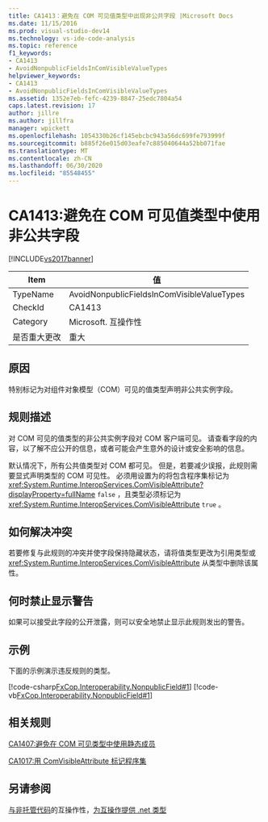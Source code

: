 ```yaml
---
title: CA1413：避免在 COM 可见值类型中出现非公共字段 |Microsoft Docs
ms.date: 11/15/2016
ms.prod: visual-studio-dev14
ms.technology: vs-ide-code-analysis
ms.topic: reference
f1_keywords:
- CA1413
- AvoidNonpublicFieldsInComVisibleValueTypes
helpviewer_keywords:
- CA1413
- AvoidNonpublicFieldsInComVisibleValueTypes
ms.assetid: 1352e7eb-fefc-4239-8847-25edc7804a54
caps.latest.revision: 17
author: jillre
ms.author: jillfra
manager: wpickett
ms.openlocfilehash: 1054330b26cf145ebcbc943a56dc699fe793999f
ms.sourcegitcommit: b885f26e015d03eafe7c885040644a52bb071fae
ms.translationtype: MT
ms.contentlocale: zh-CN
ms.lasthandoff: 06/30/2020
ms.locfileid: "85548455"
---
```

# <a name="ca1413-avoid-non-public-fields-in-com-visible-value-types"></a>CA1413:避免在 COM 可见值类型中使用非公共字段
[!INCLUDE[vs2017banner](../includes/vs2017banner.md)]

|Item|值|
|-|-|
|TypeName|AvoidNonpublicFieldsInComVisibleValueTypes|
|CheckId|CA1413|
|Category|Microsoft. 互操作性|
|是否重大更改|重大|

## <a name="cause"></a>原因
 特别标记为对组件对象模型（COM）可见的值类型声明非公共实例字段。

## <a name="rule-description"></a>规则描述
 对 COM 可见的值类型的非公共实例字段对 COM 客户端可见。 请查看字段的内容，以了解不应公开的信息，或者可能会产生意外的设计或安全影响的信息。

 默认情况下，所有公共值类型对 COM 都可见。 但是，若要减少误报，此规则需要显式声明类型的 COM 可见性。 必须用设置为的将包含程序集标记为 <xref:System.Runtime.InteropServices.ComVisibleAttribute?displayProperty=fullName> `false` ，且类型必须标记为 <xref:System.Runtime.InteropServices.ComVisibleAttribute> `true` 。

## <a name="how-to-fix-violations"></a>如何解决冲突
 若要修复与此规则的冲突并使字段保持隐藏状态，请将值类型更改为引用类型或 <xref:System.Runtime.InteropServices.ComVisibleAttribute> 从类型中删除该属性。

## <a name="when-to-suppress-warnings"></a>何时禁止显示警告
 如果可以接受此字段的公开泄露，则可以安全地禁止显示此规则发出的警告。

## <a name="example"></a>示例
 下面的示例演示违反规则的类型。

 [!code-csharp[FxCop.Interoperability.NonpublicField#1](../snippets/csharp/VS_Snippets_CodeAnalysis/FxCop.Interoperability.NonpublicField/cs/FxCop.Interoperability.NonpublicField.cs#1)]
 [!code-vb[FxCop.Interoperability.NonpublicField#1](../snippets/visualbasic/VS_Snippets_CodeAnalysis/FxCop.Interoperability.NonpublicField/vb/FxCop.Interoperability.NonpublicField.vb#1)]

## <a name="related-rules"></a>相关规则
 [CA1407:避免在 COM 可见类型中使用静态成员](../code-quality/ca1407-avoid-static-members-in-com-visible-types.md)

 [CA1017:用 ComVisibleAttribute 标记程序集](../code-quality/ca1017-mark-assemblies-with-comvisibleattribute.md)

## <a name="see-also"></a>另请参阅
 [与非托管代码](https://msdn.microsoft.com/library/ccb68ce7-b0e9-4ffb-839d-03b1cd2c1258)的互操作性，[为互操作提供 .net 类型](https://msdn.microsoft.com/library/4b8afb52-fb8d-4e65-b47c-fd82956a3cdd)
